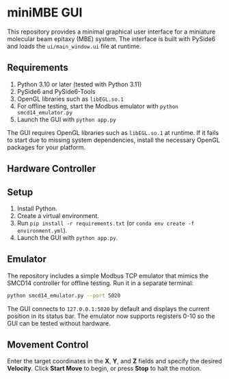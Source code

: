 # miniMBE GUI

This repository provides a minimal graphical user interface for a miniature molecular beam epitaxy (MBE) system.  The interface is built with PySide6 and loads the `ui/main_window.ui` file at runtime.

## Requirements

1. Python 3.10 or later (tested with Python 3.11)
2. PySide6 and PySide6-Tools
3. OpenGL libraries such as `libEGL.so.1`
4. For offline testing, start the Modbus emulator with
   `python smcd14_emulator.py`
5. Launch the GUI with `python app.py`

The GUI requires OpenGL libraries such as `libEGL.so.1` at runtime. If it fails
to start due to missing system dependencies, install the necessary OpenGL
packages for your platform.

## Hardware Controller

## Setup

1. Install Python.
2. Create a virtual environment.
3. Run `pip install -r requirements.txt` (or `conda env create -f environment.yml`).
4. Launch the GUI with `python app.py`.

## Emulator

The repository includes a simple Modbus TCP emulator that mimics the SMCD14 controller for offline testing.  Run it in a separate terminal:

```bash
python smcd14_emulator.py --port 5020
```

The GUI connects to `127.0.0.1:5020` by default and displays the current position in its status bar.
The emulator now supports registers 0-10 so the GUI can be tested without hardware.

## Movement Control

Enter the target coordinates in the **X**, **Y**, and **Z** fields and specify the desired **Velocity**. Click **Start Move** to begin, or press **Stop** to halt the motion.
